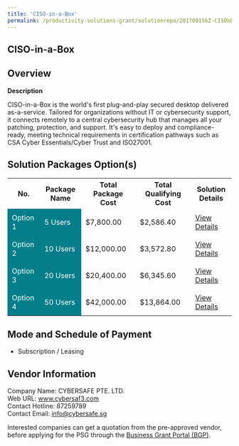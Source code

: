 ```yaml
---
title: 'CISO-in-a-Box'
permalink: /productivity-solutions-grant/solutionrepo/201709156Z-CISOnBox-G
---
```


## CISO-in-a-Box

## Overview

**Description**

CISO-in-a-Box is the world's first plug-and-play secured desktop delivered as-a-service. Tailored for organizations without IT or cybersecurity support, it connects remotely to a central cybersecurity hub that manages all your patching, protection, and support. It's easy to deploy and compliance-ready, meeting technical requirements in certification pathways such as CSA Cyber Essentials/Cyber Trust and ISO27001.

## Solution Packages Option(s)

<table>
<tr>
<th><b>No.</b></th>
<th><b>Package Name</b></th>
<th><b>Total Package Cost</b></th>
<th><b>Total Qualifying Cost</b></th>
<th><b>Solution Details</b></th>
</tr>
<tr>
<td style='padding: 10px; background-color: #037E8A; color: #FFFFFF;'>Option 1</td>
<td style='padding: 10px; background-color: #037E8A; color: #FFFFFF;'>5 Users</td>
<td style='padding: 10px;'>$7,800.00</td>
<td style='padding: 10px;'>$2,586.40</td>
<td style='padding: 10px;'><a href='/images/psg/201709156Z_20240257_28082025_Desensitised_Annex3_Part1.pdf' target='_blank'>View Details</a></td>
</tr>
<tr>
<td style='padding: 10px; background-color: #037E8A; color: #FFFFFF;'>Option 2</td>
<td style='padding: 10px; background-color: #037E8A; color: #FFFFFF;'>10 Users</td>
<td style='padding: 10px;'>$12,000.00</td>
<td style='padding: 10px;'>$3,572.80</td>
<td style='padding: 10px;'><a href='/images/psg/201709156Z_20240257_28082025_Desensitised_Annex3_Part2.pdf' target='_blank'>View Details</a></td>
</tr>
<tr>
<td style='padding: 10px; background-color: #037E8A; color: #FFFFFF;'>Option 3</td>
<td style='padding: 10px; background-color: #037E8A; color: #FFFFFF;'>20 Users</td>
<td style='padding: 10px;'>$20,400.00</td>
<td style='padding: 10px;'>$6,345.60</td>
<td style='padding: 10px;'><a href='/images/psg/201709156Z_20240257_28082025_Desensitised_Annex3_Part3.pdf' target='_blank'>View Details</a></td>
</tr>
<tr>
<td style='padding: 10px; background-color: #037E8A; color: #FFFFFF;'>Option 4</td>
<td style='padding: 10px; background-color: #037E8A; color: #FFFFFF;'>50 Users</td>
<td style='padding: 10px;'>$42,000.00</td>
<td style='padding: 10px;'>$13,864.00</td>
<td style='padding: 10px;'><a href='/images/psg/201709156Z_20240257_28082025_Desensitised_Annex3_Part4.pdf' target='_blank'>View Details</a></td>
</tr>
</table>

## Mode and Schedule of Payment

 - Subscription / Leasing

## Vendor Information

 Company Name: CYBERSAFE PTE. LTD.<br>Web URL: www.cybersaf3.com <br>Contact Hotline: 87259789 <br>Contact Email: info@cybersafe.sg <br>

Interested companies can get a quotation from the pre-approved vendor, before applying for the PSG through the <a href='https://www.businessgrants.gov.sg/' target='_blank' rel='noopener'>Business Grant Portal (BGP)</a>.

<script src="/jquery/resize-tables.js"></script>
